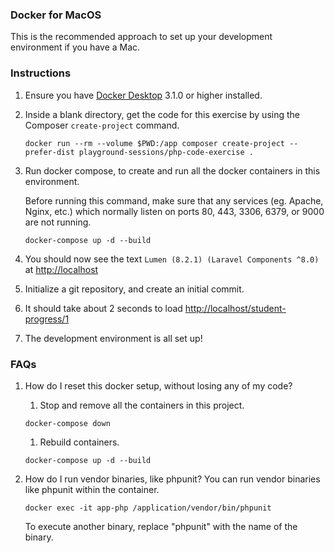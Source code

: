 ### Docker for MacOS

This is the recommended approach to set up your development environment if you have a Mac.

### Instructions

1. Ensure you have [Docker Desktop](https://www.docker.com/products/docker-desktop) 3.1.0 or higher installed.
   
1. Inside a blank directory, get the code for this exercise by using the Composer `create-project` command.
   ```
   docker run --rm --volume $PWD:/app composer create-project --prefer-dist playground-sessions/php-code-exercise .
   ```

1. Run docker compose, to create and run all the docker containers in this environment.

   Before running this command, make sure that any services (eg. Apache, Nginx, etc.) which normally listen
   on ports 80, 443, 3306, 6379, or 9000 are not running.
   ```
   docker-compose up -d --build
   ``` 

1. You should now see the text `Lumen (8.2.1) (Laravel Components ^8.0)` at [http://localhost](http://localhost)

1. Initialize a git repository, and create an initial commit.

1. It should take about 2 seconds to load [http://localhost/student-progress/1](http://localhost/student-progress/1)

1. The development environment is all set up!

### FAQs

1. How do I reset this docker setup, without losing any of my code?
    1. Stop and remove all the containers in this project.
   ```
   docker-compose down
   ```
    1. Rebuild containers.
   ```
   docker-compose up -d --build
   ```

1. How do I run vendor binaries, like phpunit?
   You can run vendor binaries like phpunit within the container.
   ```
   docker exec -it app-php /application/vendor/bin/phpunit
   ```
   To execute another binary, replace "phpunit" with the name of the binary.
